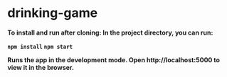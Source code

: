# drinking-game

<b>To install and run after cloning:<b>
In the project directory, you can run:

```npm install```
```npm start```

Runs the app in the development mode.
Open http://localhost:5000 to view it in the browser.
